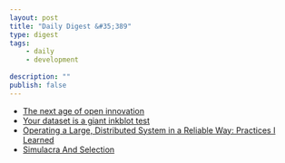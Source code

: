 ```yaml
---
layout: post
title: "Daily Digest &#35;389"
type: digest
tags: 
    - daily
    - development
    
description: ""
publish: false
---
```


- [The next age of open innovation](https://www.oreilly.com/ideas/the-next-age-of-open-innovation)
- [Your dataset is a giant inkblot test](https://towardsdatascience.com/your-dataset-is-a-giant-inkblot-test-b9bf4c53eec5?gi=61b39011bd4)
- [Operating a Large, Distributed System in a Reliable Way: Practices I Learned](https://blog.pragmaticengineer.com/operating-a-high-scale-distributed-system/)
- [Simulacra And Selection](https://multithreaded.stitchfix.com/blog/2019/07/09/simulacra-and-selection/)